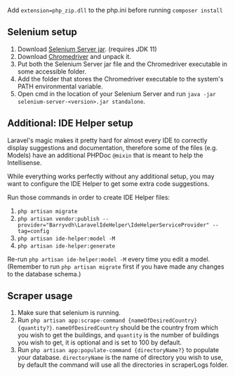 Add `extension=php_zip.dll` to the php.ini before running `composer install`

## Selenium setup

1. Download [Selenium Server jar](https://www.selenium.dev/downloads/). (requires JDK 11)
2. Download [Chromedriver](https://googlechromelabs.github.io/chrome-for-testing/#stable) and unpack it.
3. Put both the Selenium Server jar file and the Chromedriver executable in some accessible folder.
4. Add the folder that stores the Chromedriver executable to the system's PATH environmental variable.
5. Open cmd in the location of your Selenium Server and run `java -jar selenium-server-<version>.jar standalone`.


## Additional: IDE Helper setup

Laravel's magic makes it pretty hard for almost every IDE to correctly display suggestions and documentation, therefore
some of the files (e.g. Models) have an additional PHPDoc `@mixin` that is meant to help the Intellisense.

While everything works perfectly without any additional setup,
you may want to configure the IDE Helper to get some extra code suggestions.

Run those commands in order to create IDE Helper files:

1. `php artisan migrate`
2. `php artisan vendor:publish --provider="Barryvdh\LaravelIdeHelper\IdeHelperServiceProvider" --tag=config`
3. `php artisan ide-helper:model -M`
4. `php artisan ide-helper:generate`

Re-run `php artisan ide-helper:model -M` every time you edit a model.
(Remember to run `php artisan migrate` first if you have made any changes to the database schema.)

## Scraper usage

1. Make sure that selenium is running.
2. Run `php artisan app:scrape-command {nameOfDesiredCountry} {quantity?}`. `nameOfDesiredCountry` should be the country from which you wish to get the buildings, and `quantity` is the number of buildings you wish to get, it is optional and is set to 100 by default.
3. Run `php artisan app:populate-command {directoryName?}` to populate your database. `directoryName` is the name of directory you wish to use, by default the command will use all the directories in scraperLogs folder.

